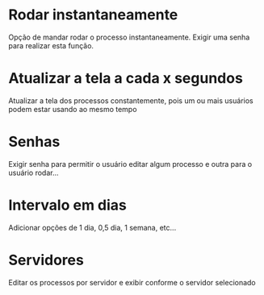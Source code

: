 # Rodar instantaneamente

Opção de mandar rodar o processo instantaneamente. Exigir uma senha para realizar esta função.

# Atualizar a tela a cada x segundos

Atualizar a tela dos processos constantemente, pois um ou mais usuários podem estar
usando ao mesmo tempo

# Senhas

Exigir senha para permitir o usuário editar algum processo e outra para o usuário rodar...

# Intervalo em dias

Adicionar opções de 1 dia, 0,5 dia, 1 semana, etc...

# Servidores

Editar os processos por servidor e exibir conforme o servidor selecionado